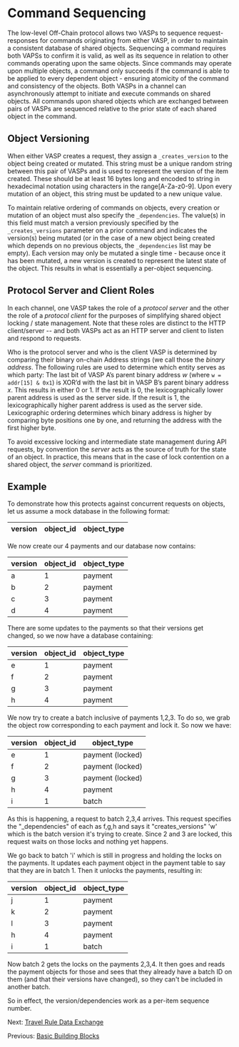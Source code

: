 # Command Sequencing

The low-level Off-Chain protocol allows two VASPs to sequence request-responses for commands originating from either VASP, in order to maintain a consistent database of shared objects. Sequencing a command requires both VAPSs to confirm it is valid, as well as its sequence in relation to other commands operating upon the same objects.  Since commands may operate upon multiple objects, a command only succeeds if the command is able to be applied to every dependent object - ensuring atomicity of the command and consistency of the objects. Both VASPs in a channel can asynchronously attempt to initiate and execute commands on shared objects. All commands upon shared objects which are exchanged between pairs of VASPs are sequenced relative to the prior state of each shared object in the command.


## Object Versioning

When either VASP creates a request, they assign a `_creates_version` to the object being created or mutated.  This string must be a unique random string between this pair of VASPs and is used to represent the version of the item created. These should be at least 16 bytes long and encoded to string in hexadecimal notation using characters in the range[A-Za-z0-9].  Upon every mutation of an object, this string must be updated to a new unique value.

To maintain relative ordering of commands on objects, every creation or mutation of an object must also specify the `_dependencies`.  The value(s) in this field must match a version previously specified by the `_creates_versions` parameter on a prior command and indicates the version(s) being mutated (or in the case of a new object being created which depends on no previous objects, the `_dependencies` list may be empty).  Each version may only be mutated a single time - because once it has been mutated, a new version is created to represent the latest state of the object. This results in what is essentially a per-object sequencing.


## Protocol Server and Client Roles

In each channel, one VASP takes the role of a _protocol server_ and the other the role of a _protocol client_ for the purposes of simplifying shared object locking / state management. Note that these roles are distinct to the HTTP client/server -- and both VASPs act as an HTTP server and client to listen and respond to requests.

Who is the protocol server and who is the client VASP is determined by comparing their binary on-chain Address strings (we call those the _binary address_. The following rules are used to determine which entity serves as which party: The last bit of VASP A’s parent binary address _w_ (where `w = addr[15] & 0x1`) is XOR’d with the last bit in VASP B’s parent binary address _x_.  This results in either 0 or 1.
If the result is 0, the lexicographically lower parent address is used as the server side.
If the result is 1, the lexicographically higher parent address is used as the server side. Lexicographic ordering determines which binary address is higher by comparing byte positions one by one, and returning the address with the first higher byte.

To avoid excessive locking and intermediate state management during API requests, by convention the _server_ acts as the source of truth for the state of an object.  In practice, this means that in the case of lock contention on a shared object, the _server_ command is prioritized.

## Example

To demonstrate how this protects against concurrent requests on objects, let us assume a mock database in the following format:

| version | object_id | object_type |
|-------	    |-----------	|-----------	|

We now create our 4 payments and our database now contains:


| version 	    | object_id 	| object_type 	| 
|-------	    |-----------	|-----------	|
| a | 1 | payment |
| b | 2 | payment |
| c | 3 | payment |
| d | 4 | payment |

There are some updates to the payments so that their versions get changed, so we now have a database containing:

| version 	    | object_id 	| object_type 	| 
|-------	    |-----------	|-----------	|
| e | 1 | payment |
| f | 2 | payment |
| g | 3 | payment |
| h | 4 | payment |

We now try to create a batch inclusive of payments 1,2,3.  To do so, we grab the object row corresponding to each payment and lock it.  So now we have:

| version 	    | object_id 	| object_type 	| 
|-------	    |-----------	|-----------	|
| e | 1 | payment (locked) |
| f | 2 | payment (locked) |
| g | 3 | payment (locked) |
| h | 4 | payment |
| i | 1 | batch |

As this is happening, a request to batch 2,3,4 arrives.  This request specifies the "_dependencies" of each as f,g,h and says it "creates_versions" 'w' which is the batch version it's trying to create.  Since 2 and 3 are locked, this request waits on those locks and nothing yet happens.

We go back to batch 'i' which is still in progress and holding the locks on the payments.  It updates each payment object in the payment table to say that they are in batch 1.  Then it unlocks the payments, resulting in:

| version 	    | object_id 	| object_type 	| 
|-------	    |-----------	|-----------	|
| j | 1 | payment |
| k | 2 | payment |
| l | 3 | payment |
| h | 4 | payment |
| i | 1 | batch |

Now batch 2 gets the locks on the payments 2,3,4.  It then goes and reads the payment objects for those and sees that they already have a batch ID on them (and that their versions have changed), so they can't be included in another batch.

So in effect, the version/dependencies work as a per-item sequence number. 


Next: [Travel Rule Data Exchange](travel_rule_data_exchange.md)

Previous: [Basic Building Blocks](basic_building_blocks.md)
